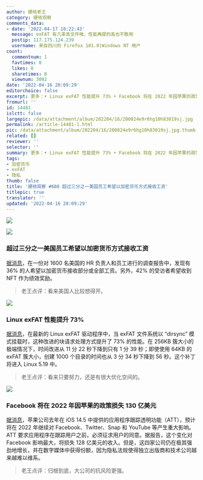 ```yaml
---
author: 硬核老王
category: 硬核观察
comments_data:
- date: '2022-04-17 18:22:43'
  message: exFAT 有几率丢文件唉，性能再提的高也不敢用
  postip: 117.175.124.239
  username: 来自四川的 Firefox 101.0|Windows NT 用户
count:
  commentnum: 1
  favtimes: 0
  likes: 0
  sharetimes: 0
  viewnum: 3092
date: '2022-04-16 20:09:29'
editorchoice: false
excerpt: 更多：• Linux exFAT 性能提升 73% • Facebook 将在 2022 年因苹果的政策损失 130 亿美元
fromurl: ''
id: 14481
islctt: false
largepic: /data/attachment/album/202204/16/200824e9r6hg10h83019sj.jpg
permalink: /article-14481-1.html
pic: /data/attachment/album/202204/16/200824e9r6hg10h83019sj.jpg.thumb.jpg
related: []
reviewer: ''
selector: ''
summary: 更多：• Linux exFAT 性能提升 73% • Facebook 将在 2022 年因苹果的政策损失 130 亿美元
tags:
- 加密货币
- exFAT
- 隐私
thumb: false
title: '硬核观察 #608 超过三分之一美国员工希望以加密货币方式接收工资'
titlepic: true
translator: ''
updated: '2022-04-16 20:09:29'
---
```


![](/data/attachment/album/202204/16/200824e9r6hg10h83019sj.jpg)


![](/data/attachment/album/202204/16/200841e7ddf7nt9spu1rd9.jpg)


### 超过三分之一美国员工希望以加密货币方式接收工资


[据消息](https://www.sofi.com/press/sofi-at-work-future-of-workplace-financial-well-being-research)，在一份对 1600 名美国的 HR 负责人和员工进行的调查报告中，发现有 36% 的人希望以加密货币接收部分或全部工资。另外，42% 的受访者希望收到 NFT 作为绩效奖励。



> 
> 老王点评：看来美国人比较想得开。
> 
> 
> 


![](/data/attachment/album/202204/16/200852m309qg3fj3q3z402.jpg)


### Linux exFAT 性能提升 73%


[据消息](https://www.phoronix.com/scan.php?page=news_item&px=Faster-exFAT-Thanks-Sony)，在最新的 Linux exFAT 驱动程序中，当 exFAT 文件系统以 “dirsync” 模式挂载时，这种改进的块请求处理方式提升了 73% 的性能。在 256KB 簇大小的极端情况下，时间改进从 11 分 22 秒下降到只有 1 分 39 秒；即使使用 64KB 的 exFAT 簇大小，创建 1000 个目录的时间也从 3 分 34 秒下降到 56 秒。这个补丁将进入 Linux 5.19 中。



> 
> 老王点评：看来只要努力，还是有很大优化空间的。
> 
> 
> 


![](/data/attachment/album/202204/16/200910frkijjwuvbrtawkj.jpg)


### Facebook 将在 2022 年因苹果的政策损失 130 亿美元


[据消息](https://9to5mac.com/2022/04/13/apples-app-tracking-transparency-crackdown-estimated-to-cost-facebook-another-13-billion-in-2022/)，苹果公司去年在 iOS 14.5 中提供的应用程序跟踪透明功能（ATT），预计将在 2022 年继续对 Facebook、Twitter、Snap 和 YouTube 等产生重大影响。ATT 要求应用程序在跟踪用户之前，必须征求用户的同意。据报告，这个变化对 Facebook 影响最大，将损失 128 亿美元的收入。但是，这四家公司仍在极其强劲地增长，并在数字媒体中获得份额，因为隐私法规使得独立出版商和技术公司越来越难以维系。



> 
> 老王点评：归根到底，大公司的抗风险更强。
> 
> 
>